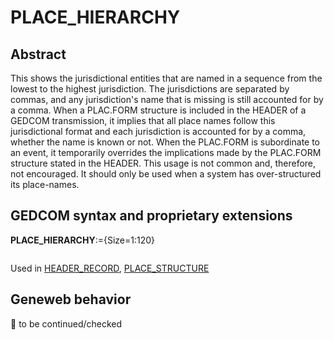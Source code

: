 ﻿# PLACE_HIERARCHY
## Abstract
This shows the jurisdictional entities that are named in a sequence from the lowest to the highest
jurisdiction. The jurisdictions are separated by commas, and any jurisdiction's name that is missing is
still accounted for by a comma. When a PLAC.FORM structure is included in the HEADER of a
GEDCOM transmission, it implies that all place names follow this jurisdictional format and each
jurisdiction is accounted for by a comma, whether the name is known or not. When the PLAC.FORM
is subordinate to an event, it temporarily overrides the implications made by the PLAC.FORM
structure stated in the HEADER. This usage is not common and, therefore, not encouraged. It should
only be used when a system has over-structured its place-names.


## GEDCOM syntax and proprietary extensions

**PLACE_HIERARCHY**:={Size=1:120}
<pre>
</pre>
Used in <a href=Ged.HEADER_RECORD.md>HEADER_RECORD</a>, <a href=Ged.PLACE_STRUCTURE.md>PLACE_STRUCTURE</a><br />


## Geneweb behavior



🚧 to be continued/checked

